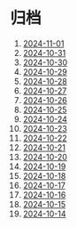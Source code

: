 # 归档

<!-- BEGIN -->

1. [2024-11-01](./2024-11-01)
1. [2024-10-31](./2024-10-31)
1. [2024-10-30](./2024-10-30)
1. [2024-10-29](./2024-10-29)
1. [2024-10-28](./2024-10-28)
1. [2024-10-27](./2024-10-27)
1. [2024-10-26](./2024-10-26)
1. [2024-10-25](./2024-10-25)
1. [2024-10-24](./2024-10-24)
1. [2024-10-23](./2024-10-23)
1. [2024-10-22](./2024-10-22)
1. [2024-10-21](./2024-10-21)
1. [2024-10-20](./2024-10-20)
1. [2024-10-19](./2024-10-19)
1. [2024-10-18](./2024-10-18)
1. [2024-10-17](./2024-10-17)
1. [2024-10-16](./2024-10-16)
1. [2024-10-15](./2024-10-15)
1. [2024-10-14](./2024-10-14)

<!-- END -->
